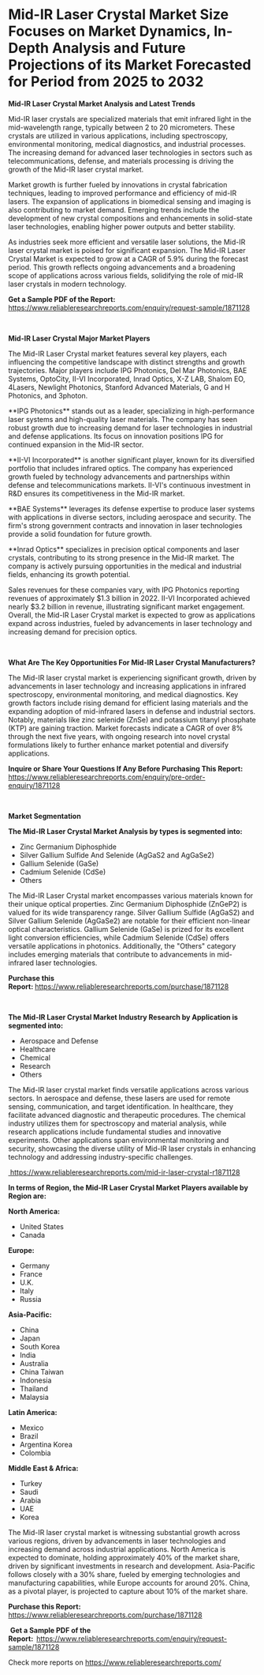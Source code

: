 <p><h1>Mid-IR Laser Crystal Market Size Focuses on Market Dynamics, In-Depth Analysis and Future Projections of its Market Forecasted for Period from 2025 to 2032</h1></p><p><strong>Mid-IR Laser Crystal Market Analysis and Latest Trends</strong></p>
<p><p>Mid-IR laser crystals are specialized materials that emit infrared light in the mid-wavelength range, typically between 2 to 20 micrometers. These crystals are utilized in various applications, including spectroscopy, environmental monitoring, medical diagnostics, and industrial processes. The increasing demand for advanced laser technologies in sectors such as telecommunications, defense, and materials processing is driving the growth of the Mid-IR laser crystal market.</p><p>Market growth is further fueled by innovations in crystal fabrication techniques, leading to improved performance and efficiency of mid-IR lasers. The expansion of applications in biomedical sensing and imaging is also contributing to market demand. Emerging trends include the development of new crystal compositions and enhancements in solid-state laser technologies, enabling higher power outputs and better stability.</p><p>As industries seek more efficient and versatile laser solutions, the Mid-IR laser crystal market is poised for significant expansion. The Mid-IR Laser Crystal Market is expected to grow at a CAGR of 5.9% during the forecast period. This growth reflects ongoing advancements and a broadening scope of applications across various fields, solidifying the role of mid-IR laser crystals in modern technology.</p></p>
<p><strong>Get a Sample PDF of the Report:&nbsp;</strong> <a href="https://www.reliableresearchreports.com/enquiry/request-sample/1871128?utm_campaign=2253&utm_medium=2&utm_source=Github&utm_content=ia&utm_term=07042025&utm_id=mid-ir-laser-crystal">https://www.reliableresearchreports.com/enquiry/request-sample/1871128</a></p>
<p>&nbsp;</p>
<p><strong>Mid-IR Laser Crystal Major Market Players</strong></p>
<p><p>The Mid-IR Laser Crystal market features several key players, each influencing the competitive landscape with distinct strengths and growth trajectories. Major players include IPG Photonics, Del Mar Photonics, BAE Systems, OptoCity, II-VI Incorporated, Inrad Optics, X-Z LAB, Shalom EO, 4Lasers, Newlight Photonics, Stanford Advanced Materials, G and H Photonics, and 3photon.</p><p>**IPG Photonics** stands out as a leader, specializing in high-performance laser systems and high-quality laser materials. The company has seen robust growth due to increasing demand for laser technologies in industrial and defense applications. Its focus on innovation positions IPG for continued expansion in the Mid-IR sector.</p><p>**II-VI Incorporated** is another significant player, known for its diversified portfolio that includes infrared optics. The company has experienced growth fueled by technology advancements and partnerships within defense and telecommunications markets. II-VI's continuous investment in R&D ensures its competitiveness in the Mid-IR market.</p><p>**BAE Systems** leverages its defense expertise to produce laser systems with applications in diverse sectors, including aerospace and security. The firm's strong government contracts and innovation in laser technologies provide a solid foundation for future growth.</p><p>**Inrad Optics** specializes in precision optical components and laser crystals, contributing to its strong presence in the Mid-IR market. The company is actively pursuing opportunities in the medical and industrial fields, enhancing its growth potential.</p><p>Sales revenues for these companies vary, with IPG Photonics reporting revenues of approximately $1.3 billion in 2022. II-VI Incorporated achieved nearly $3.2 billion in revenue, illustrating significant market engagement. Overall, the Mid-IR Laser Crystal market is expected to grow as applications expand across industries, fueled by advancements in laser technology and increasing demand for precision optics.</p></p>
<p>&nbsp;</p>
<p><strong>What Are The Key Opportunities For Mid-IR Laser Crystal Manufacturers?</strong></p>
<p><p>The Mid-IR laser crystal market is experiencing significant growth, driven by advancements in laser technology and increasing applications in infrared spectroscopy, environmental monitoring, and medical diagnostics. Key growth factors include rising demand for efficient lasing materials and the expanding adoption of mid-infrared lasers in defense and industrial sectors. Notably, materials like zinc selenide (ZnSe) and potassium titanyl phosphate (KTP) are gaining traction. Market forecasts indicate a CAGR of over 8% through the next five years, with ongoing research into novel crystal formulations likely to further enhance market potential and diversify applications.</p></p>
<p><strong>Inquire or Share Your Questions If Any Before Purchasing This Report:</strong> <a href="https://www.reliableresearchreports.com/enquiry/pre-order-enquiry/1871128?utm_campaign=2253&utm_medium=2&utm_source=Github&utm_content=ia&utm_term=07042025&utm_id=mid-ir-laser-crystal">https://www.reliableresearchreports.com/enquiry/pre-order-enquiry/1871128</a></p>
<p>&nbsp;</p>
<p><strong>Market Segmentation</strong></p>
<p><strong>The Mid-IR Laser Crystal Market Analysis by types is segmented into:</strong></p>
<p><ul><li>Zinc Germanium Diphosphide</li><li>Silver Gallium Sulfide And Selenide (AgGaS2 and AgGaSe2)</li><li>Gallium Selenide (GaSe)</li><li>Cadmium Selenide (CdSe)</li><li>Others</li></ul></p>
<p><p>The Mid-IR Laser Crystal market encompasses various materials known for their unique optical properties. Zinc Germanium Diphosphide (ZnGeP2) is valued for its wide transparency range. Silver Gallium Sulfide (AgGaS2) and Silver Gallium Selenide (AgGaSe2) are notable for their efficient non-linear optical characteristics. Gallium Selenide (GaSe) is prized for its excellent light conversion efficiencies, while Cadmium Selenide (CdSe) offers versatile applications in photonics. Additionally, the "Others" category includes emerging materials that contribute to advancements in mid-infrared laser technologies.</p></p>
<p><strong>Purchase this Report:&nbsp;</strong><a href="https://www.reliableresearchreports.com/purchase/1871128?utm_campaign=2253&utm_medium=2&utm_source=Github&utm_content=ia&utm_term=07042025&utm_id=mid-ir-laser-crystal">https://www.reliableresearchreports.com/purchase/1871128</a></p>
<p>&nbsp;</p>
<p><strong>The Mid-IR Laser Crystal Market Industry Research by Application is segmented into:</strong></p>
<p><ul><li>Aerospace and Defense</li><li>Healthcare</li><li>Chemical</li><li>Research</li><li>Others</li></ul></p>
<p><p>The Mid-IR laser crystal market finds versatile applications across various sectors. In aerospace and defense, these lasers are used for remote sensing, communication, and target identification. In healthcare, they facilitate advanced diagnostic and therapeutic procedures. The chemical industry utilizes them for spectroscopy and material analysis, while research applications include fundamental studies and innovative experiments. Other applications span environmental monitoring and security, showcasing the diverse utility of Mid-IR laser crystals in enhancing technology and addressing industry-specific challenges.</p></p>
<p><a href="https://www.reliableresearchreports.com/mid-ir-laser-crystal-r1871128?utm_campaign=2253&utm_medium=2&utm_source=Github&utm_content=ia&utm_term=07042025&utm_id=mid-ir-laser-crystal">&nbsp;https://www.reliableresearchreports.com/mid-ir-laser-crystal-r1871128</a></p>
<p><strong>In terms of Region, the Mid-IR Laser Crystal Market Players available by Region are:</strong></p>
<p>
    <p> <strong> North America: </strong>
        <ul>
            <li>United States</li>
            <li>Canada</li>
        </ul>
        </p> 
    <p> <strong> Europe: </strong>
        <ul>
            <li>Germany</li>
            <li>France</li>
            <li>U.K.</li>
            <li>Italy</li>
            <li>Russia</li>
        </ul>
        </p> 
    <p> <strong> Asia-Pacific: </strong>
        <ul>
            <li>China</li>
            <li>Japan</li>
            <li>South Korea</li>
            <li>India</li>
            <li>Australia</li>
            <li>China Taiwan</li>
            <li>Indonesia</li>
            <li>Thailand</li>
            <li>Malaysia</li>
        </ul>
        </p> 
    <p> <strong> Latin America: </strong>
        <ul>
            <li>Mexico</li>
            <li>Brazil</li>
            <li>Argentina Korea</li>
            <li>Colombia</li>
        </ul>
        </p> 
    <p> <strong> Middle East & Africa: </strong>
        <ul>
            <li>Turkey</li>
            <li>Saudi</li>
            <li>Arabia</li>
            <li>UAE</li>
            <li>Korea</li>
        </ul>
    </p>
    </p>
<p><p>The Mid-IR laser crystal market is witnessing substantial growth across various regions, driven by advancements in laser technologies and increasing demand across industrial applications. North America is expected to dominate, holding approximately 40% of the market share, driven by significant investments in research and development. Asia-Pacific follows closely with a 30% share, fueled by emerging technologies and manufacturing capabilities, while Europe accounts for around 20%. China, as a pivotal player, is projected to capture about 10% of the market share.</p></p>
<p><strong>Purchase this Report: </strong><a href="https://www.reliableresearchreports.com/purchase/1871128?utm_campaign=2253&utm_medium=2&utm_source=Github&utm_content=ia&utm_term=07042025&utm_id=mid-ir-laser-crystal">https://www.reliableresearchreports.com/purchase/1871128</a></p>
<p>&nbsp;<strong>Get a Sample PDF of the Report:&nbsp;&nbsp;</strong><a href="https://www.reliableresearchreports.com/enquiry/request-sample/1871128?utm_campaign=2253&utm_medium=2&utm_source=Github&utm_content=ia&utm_term=07042025&utm_id=mid-ir-laser-crystal">https://www.reliableresearchreports.com/enquiry/request-sample/1871128</a></p>
<p><strong></strong></p>
<p>Check more reports on <a href="https://www.reliableresearchreports.com/?utm_campaign=2253&utm_medium=2&utm_source=Github&utm_content=ia&utm_term=07042025&utm_id=mid-ir-laser-crystal">https://www.reliableresearchreports.com/</a></p>